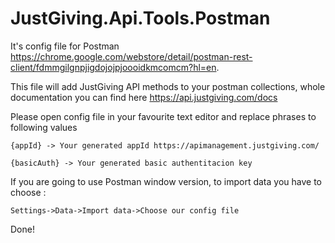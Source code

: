 JustGiving.Api.Tools.Postman
============================

It's config file for Postman https://chrome.google.com/webstore/detail/postman-rest-client/fdmmgilgnpjigdojojpjoooidkmcomcm?hl=en.

This file will add JustGiving API methods to your postman collections, whole documentation you can find here https://api.justgiving.com/docs

Please open config file in your favourite text editor and replace phrases to following values 

 ```text
{appId} -> Your generated appId https://apimanagement.justgiving.com/
 ```

 ```text
{basicAuth} -> Your generated basic authentitacion key
 ```
 
 If you are going to use Postman window version, to import data you have to choose :
 
  ```text
Settings->Data->Import data->Choose our config file
 ``` 
 Done!